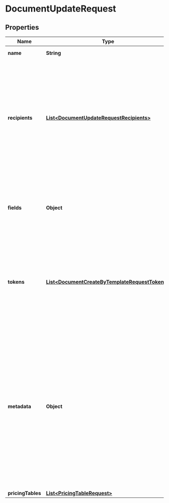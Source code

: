 

# DocumentUpdateRequest


## Properties

Name | Type | Description | Notes
------------ | ------------- | ------------- | -------------
**name** | **String** | The name of the document. |  [optional]
**recipients** | [**List&lt;DocumentUpdateRequestRecipients&gt;**](DocumentUpdateRequestRecipients.md) | The list of recipients you&#39;re sending the document to. The ID or email are required. If the ID is passed, an existing recipient will be updated. If the email is passed, a new recipient will be added to CC. |  [optional]
**fields** | **Object** | You may pass a list of fields/values which exist in a document. Please use &#x60;Merge Field&#x60; property of the fields like the key. |  [optional]
**tokens** | [**List&lt;DocumentCreateByTemplateRequestTokens&gt;**](DocumentCreateByTemplateRequestTokens.md) | You can pass a list of tokens/values. If a token name exists in a document then the value will be updated. Otherwise, a new token will be added to the document. |  [optional]
**metadata** | **Object** | You can pass arbitrary data in the key-value format to associate custom information with a document. This information is returned in any API requests for the document details by id. If metadata exists in a document then the value will be updated. Otherwise, metadata will be added to the document. |  [optional]
**pricingTables** | [**List&lt;PricingTableRequest&gt;**](PricingTableRequest.md) |  |  [optional]



